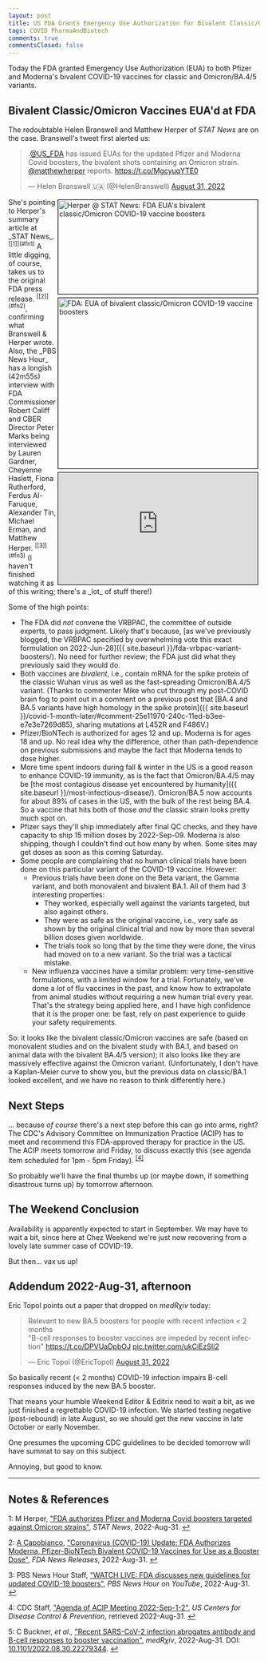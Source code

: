 ```yaml
---
layout: post
title: US FDA Grants Emergency Use Authorization for Bivalent Classic/Omicron COVID-19 Vaccines
tags: COVID PharmaAndBiotech
comments: true
commentsClosed: false
---
```


Today the FDA granted Emergency Use Authorization (EUA) to both Pfizer and Moderna's
bivalent COVID-19 vaccines for classic and Omicron/BA.4/5 variants.  


## Bivalent Classic/Omicron Vaccines EUA'd at FDA  

The redoubtable Helen Branswell and Matthew Herper of _STAT News_ are on the case.
Branswell's tweet first alerted us:  

<blockquote class="twitter-tweet">
  <p lang="en" dir="ltr">
    .<a href="https://twitter.com/US_FDA?ref_src=twsrc%5Etfw">@US_FDA</a> has issued EUAs
	for the updated Pfizer and Moderna Covid boosters, the bivalent shots containing an
	Omicron strain. <a href="https://twitter.com/matthewherper?ref_src=twsrc%5Etfw">@matthewherper</a>
	reports. <a href="https://t.co/MgcyuqYTE0">https://t.co/MgcyuqYTE0</a> 
  </p>&mdash; Helen Branswell 🇺🇦 (@HelenBranswell) <a href="https://twitter.com/HelenBranswell/status/1564976001217695747?ref_src=twsrc%5Etfw">August 31, 2022</a>
</blockquote>
<script async src="https://platform.twitter.com/widgets.js"></script>

<img src="{{ site.baseurl }}/images/2022-08-31-fda-bivalent-omicron-eua-stat-1.jpg" width="400" height="188" alt="Herper @ STAT News: FDA EUA's bivalent classic/Omicron COVID-19 vaccine boosters" title="Herper @ STAT News: FDA EUA's bivalent classic/Omicron COVID-19 vaccine boosters" style="float: right; margin: 3px 3px 3px 3px; border: 1px solid #000000;">
<img src="{{ site.baseurl }}/images/2022-08-31-fda-bivalent-omicron-eua-fda-1.jpg" width="400" height="341" alt="FDA: EUA of bivalent classic/Omicron COVID-19 vaccine boosters" title="FDA: EUA of bivalent classic/Omicron COVID-19 vaccine boosters" style="float: right; margin: 3px 3px 3px 3px; border: 1px solid #000000;">
<iframe width="400" height="224" src="https://www.youtube.com/embed/r5ZA-wSq4F0" allow="accelerometer; encrypted-media; gyroscope; picture-in-picture" allowfullscreen style="float: right; margin: 3px 3px 3px 3px; border: 1px solid #000000;"></iframe>
She's pointing to Herper's summary article at _STAT News_. <sup id="fn1a">[[1]](#fn1)</sup>
A little digging, of course, takes us to the original FDA press release. <sup id="fn2a">[[2]](#fn2)</sup>,
confirming what Branswell &amp; Herper wrote.  Also, the _PBS News Hour_ has a longish (42m55s)
interview with FDA Commissioner Robert Califf and CBER Director Peter Marks being
interviewed by Lauren Gardner, Cheyenne Haslett, Fiona Rutherford, Ferdus Al-Faruque,
Alexander Tin, Michael Erman, and Matthew Herper. <sup id="fn3a">[[3]](#fn3)</sup>  (I
haven't finished watching it as of this writing; there's a _lot_ of stuff there!)  

Some of the high points:  
- The FDA did _not_ convene the VRBPAC, the committee of outside experts, to pass
  judgment.  Likely that's because,
  [as we've previously blogged, the VRBPAC specified by overwhelming vote this exact formulation on 2022-Jun-28]({{ site.baseurl }}/fda-vrbpac-variant-boosters/).
  No need for further review; the FDA just did what they previously said they would do.  
- Both vaccines are _bivalent_, i.e., contain mRNA for the spike protein of the classic
  Wuhan virus as well as the fast-spreading Omicron/BA.4/5 variant.  (Thanks to commenter
  Mike who cut through my post-COVID brain fog to point out in a comment on a previous post that
  [BA.4 and BA.5 variants have high homology in the spike protein]({{ site.baseurl }}/covid-1-month-later/#comment-25e11970-240c-11ed-b3ee-e7e3e7269d85),
  sharing mutations at L452R and F486V.)  
- Pfizer/BioNTech is authorized for ages 12 and up.  Moderna is for ages 18 and up.  No
  real idea why the difference, other than path-dependence on previous submissions and
  maybe the fact that Moderna tends to dose higher.  
- More time spent indoors during fall &amp; winter in the US is a good reason to enhance
  COVID-19 immunity, as is the fact that Omicron/BA.4/5 may be 
  [the most contagious disease yet encountered by humanity]({{ site.baseurl }}/most-infectious-disease/).
  Omicron/BA.5 now accounts for about 89% of cases in the US, with the bulk of the rest
  being BA.4.  So a vaccine that hits both of those _and_ the classic strain looks pretty
  much spot on.  
- Pfizer says they'll ship immediately after final QC checks, and they have capacity to
  ship 15 million doses by 2022-Sep-09.  Moderna is also shipping, though I couldn't
  find out how many by when.  Some sites may get doses as soon as this coming Saturday.  
- Some people are complaining that no human clinical trials have been done on this
  particular variant of the COVID-19 vaccine.  However:  
  - Previous trials have been done on the Beta variant, the Gamma variant, and both
    monovalent and bivalent BA.1.  All of them had 3 interesting properties:  
	- They worked, especially well against the variants targeted, but also against
      others.  
	- They were as safe as the original vaccine, i.e., very safe as shown by the original
      clinical trial and now by more than several billion doses given worldwide.  
	- The trials took so long that by the time they were done, the virus had moved on to a
      new variant.  So the trial was a tactical mistake.  
  - New influenza vaccines have a similar problem: very time-sensitive formulations, with
    a limited window for a trial.  Fortunately, we've done a _lot_ of flu vaccines in the
    past, and know how to extrapolate from animal studies without requiring a new human
    trial every year.  That's the strategy being applied here, and I have high confidence
    that it is the proper one: be fast, rely on past experience to guide your safety
    requirements.  

So: it looks like the bivalent classic/Omicron vaccines are safe (based on monovalent
studies and on the bivalent study with BA.1, and based on animal data with the bivalent
BA.4/5 version); it also looks like they are massively effective against the Omicron
variant.  (Unfortunately, I don't have a Kaplan-Meier curve to show you, but the previous
data on classic/BA.1 looked excellent, and we have no reason to think differently here.)  

## Next Steps  

&hellip; because _of course_ there's a next step before this can go into arms, right?  The
CDC's Advisory Committee on Immunization Practice (ACIP) has to meet and recommend this
FDA-approved therapy for practice in the US.  The ACIP meets tomorrow and Friday, to
discuss exactly this (see agenda item scheduled for 1pm - 5pm Friday). <sup id="fn4a">[[4]](#fn4)</sup>  

So probably we'll have the final thumbs up (or maybe down, if something disastrous turns
up) by tomorrow afternoon.  


## The Weekend Conclusion  

Availability is apparently expected to start in September.  We may have to wait a bit,
since here at Chez Weekend we're just now recovering from a lovely late summer case of
COVID-19.  

But then&hellip; vax us up!  


## Addendum 2022-Aug-31, afternoon  

Eric Topol points out a paper that dropped on _medR&chi;iv_ today:  

<blockquote class="twitter-tweet">
  <p lang="en" dir="ltr">
    Relevant to new BA.5 boosters for people with recent infection &lt; 2 months<br>
    &quot;B-cell responses to booster vaccines are impeded by recent infection&quot;
    <a href="https://t.co/DPVUaDpbOJ">https://t.co/DPVUaDpbOJ</a>
    <a href="https://t.co/ukCiEzSIi2">pic.twitter.com/ukCiEzSIi2</a>
  </p>&mdash; Eric Topol (@EricTopol) <a href="https://twitter.com/EricTopol/status/1565007310551801856?ref_src=twsrc%5Etfw">August 31, 2022</a>
</blockquote>
<script async src="https://platform.twitter.com/widgets.js"></script>

So basically recent (&lt; 2 months) COVID-19 infection impairs B-cell responses induced by
the new BA.5 booster.  

That means your humble Weekend Editor &amp; Editrix need to wait a bit, as we just
finished a regrettable COVID-19 infection.  We started testing negative (post-rebound) in
late August, so we should get the new vaccine in late October or early November.  

One presumes the upcoming CDC guidelines to be decided tomorrow will have summat to say on
this subject.  

Annoying, but good to know.  

---

## Notes &amp; References  

<!--
<sup id="fn1a">[[1]](#fn1)</sup>

<a id="fn1">1</a>: ***, ["***"](***), *** [↩](#fn1a)  

<a href="{{ site.baseurl }}/images/***">
  <img src="{{ site.baseurl }}/images/***" width="400" height="***" alt="***" title="***" style="float: right; margin: 3px 3px 3px 3px; border: 1px solid #000000;">
</a>

<iframe width="400" height="224" src="***" allow="accelerometer; encrypted-media; gyroscope; picture-in-picture" allowfullscreen style="float: right; margin: 3px 3px 3px 3px; border: 1px solid #000000;"></iframe>
-->

<a id="fn1">1</a>: M Herper, ["FDA authorizes Pfizer and Moderna Covid boosters targeted against Omicron strains"](https://www.statnews.com/2022/08/31/fda-authorizes-pfizer-moderna-covid-booster-targeted-against-omicron-strains/), _STAT News_, 2022-Aug-31. [↩](#fn1a)  

<a id="fn2">2</a>: [A Capobianco](mailto:abigail.capobianco@fda.hhs.gov), ["Coronavirus (COVID-19) Update: FDA Authorizes Moderna, Pfizer-BioNTech Bivalent COVID-19 Vaccines for Use as a Booster Dose"](https://www.fda.gov/news-events/press-announcements/coronavirus-covid-19-update-fda-authorizes-moderna-pfizer-biontech-bivalent-covid-19-vaccines-use), _FDA News Releases_, 2022-Aug-31. [↩](#fn2a)  

<a id="fn3">3</a>: PBS News Hour Staff, ["WATCH LIVE: FDA discusses new guidelines for updated COVID-19 boosters"](https://www.youtube.com/watch?v=r5ZA-wSq4F0), _PBS News Hour_ on _YouTube_, 2022-Aug-31. [↩](#fn3a)  

<a id="fn4">4</a>: CDC Staff, ["Agenda of ACIP Meeting 2022-Sep-1-2"](https://www.cdc.gov/vaccines/acip/meetings/downloads/agenda-archive/agenda-2022-09-01-02-508.pdf), _US Centers for Disease Control &amp; Prevention_, retrieved 2022-Aug-31. [↩](#fn4a)  

<a id="fn5">5</a>: C Buckner, _et al.,_ ["Recent SARS-CoV-2 infection abrogates antibody and B-cell responses to booster vaccination"](https://www.medrxiv.org/content/10.1101/2022.08.30.22279344v1), _medR&chi;iv_, 2022-Aug-31.  DOI: [10.1101/2022.08.30.22279344](https://doi.org/10.1101/2022.08.30.22279344). [↩](#fn5a)  
